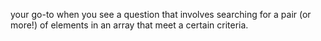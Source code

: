 your go-to when you see a question that involves searching for a pair (or more!) of elements in an array that meet a certain criteria.